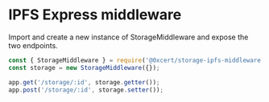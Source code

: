 # IPFS Express middleware

Import and create a new instance of StorageMiddleware and expose the two endpoints.

```ts
const { StorageMiddleware } = require('@0xcert/storage-ipfs-middleware');
const storage = new StorageMiddleware({});

app.get('/storage/:id', storage.getter());
app.post('/storage/:id', storage.setter());
```
